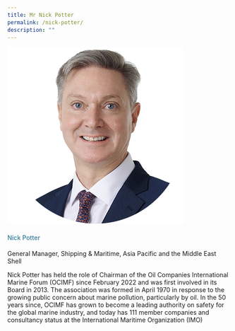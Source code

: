 ```yaml
---
title: Mr Nick Potter
permalink: /nick-potter/
description: ""
---
```

<div class="row">
<div class="col is-3">
<img src="/images/Speakers_23/Session1p2/nick potter.png">
</div>
<div class="col is-9 speaker-details">
<h4>Nick Potter</h4>
<p>General Manager, Shipping &amp; Maritime, Asia Pacific and the Middle East <br>Shell
</p>
<p>Nick Potter has held the role of Chairman of the Oil Companies International Marine Forum (OCIMF) since February 2022 and was first involved in its Board in 2013. The association was formed in April 1970 in response to the growing public concern about marine pollution, particularly by oil. In the 50 years since, OCIMF has grown to become a leading authority on safety for the global marine industry, and today has 111 member companies and consultancy status at the International Maritime Organization (IMO) </p>
</div>
</div>










<style type="text/css"> 
    .is-left{
      text-align: left;
    }
    h4{
      font-weight: 500; 
      color: #337B9A !important;
    }
     .speaker-details p { text-align: justified; }
  </style>